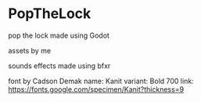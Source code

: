 # PopTheLock
 pop the lock made using Godot

 assets by me
 
 sounds effects made using bfxr

font by  Cadson Demak name: Kanit variant: Bold 700 link: https://fonts.google.com/specimen/Kanit?thickness=9

